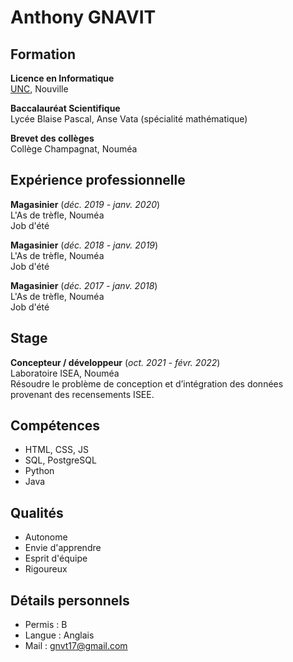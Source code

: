 # Anthony GNAVIT

## Formation

**Licence en Informatique**   
[UNC](https://unc.nc), Nouville

**Baccalauréat Scientifique**   
Lycée Blaise Pascal, Anse Vata (spécialité mathématique)

**Brevet des collèges**   
Collège Champagnat, Nouméa

## Expérience professionnelle

**Magasinier** (_déc. 2019 - janv. 2020_)   
L'As de trèfle, Nouméa   
Job d'été

**Magasinier** (_déc. 2018 - janv. 2019_)   
L'As de trèfle, Nouméa   
Job d'été

**Magasinier** (_déc. 2017 - janv. 2018_)   
L'As de trèfle, Nouméa   
Job d'été

## Stage

**Concepteur / développeur** (_oct. 2021 - févr. 2022_)   
Laboratoire ISEA, Nouméa   
Résoudre le problème de conception et d’intégration des données provenant des recensements ISEE.

## Compétences

- HTML, CSS, JS
- SQL, PostgreSQL
- Python
- Java

## Qualités

- Autonome
- Envie d'apprendre
- Esprit d'équipe
- Rigoureux

## Détails personnels

- Permis : B
- Langue : Anglais
- Mail : gnvt17@gmail.com